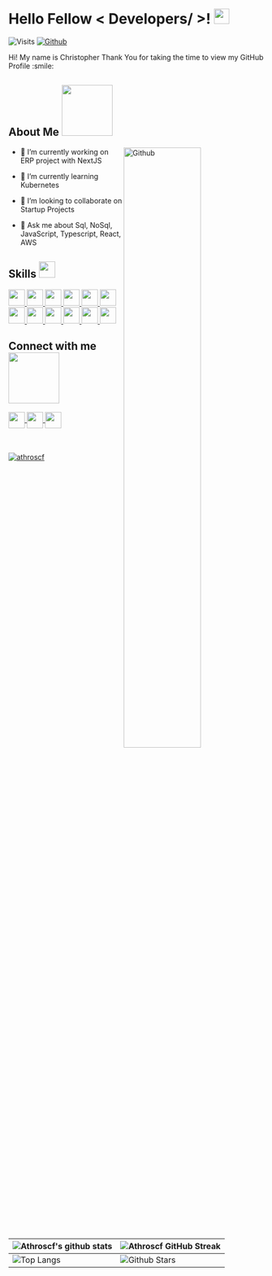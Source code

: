 <h1> Hello Fellow < Developers/ >! <img src = "https://raw.githubusercontent.com/MartinHeinz/MartinHeinz/master/wave.gif" width = 30px> </h1>
  <p align='center'>
</p>

![Visits](https://img.shields.io/badge/Visits-12169-blue)
[![Github](https://img.shields.io/github/followers/Athroscf?label=Follow&style=social)](https://github.com/Athroscf)

<div size='20px'>
  Hi! My name is Christopher Thank You for taking the time to view my GitHub Profile :smile: 
</div>

<h2> About Me <img src = "https://media0.giphy.com/media/KDDpcKigbfFpnejZs6/giphy.gif?cid=ecf05e47oy6f4zjs8g1qoiystc56cu7r9tb8a1fe76e05oty&rid=giphy.gif" width = 100px></h2>

<img width="55%" align="right" alt="Github" src="https://raw.githubusercontent.com/onimur/.github/master/.resources/git-header.svg" />

- 🔭 I’m currently working on ERP project with NextJS
  
- 🌱 I’m currently learning Kubernetes
  
- 👯 I’m looking to collaborate on Startup Projects
  
- 💬 Ask me about Sql, NoSql, JavaScript, Typescript, React, AWS

<h2> Skills <img src = "https://media2.giphy.com/media/QssGEmpkyEOhBCb7e1/giphy.gif?cid=ecf05e47a0n3gi1bfqntqmob8g9aid1oyj2wr3ds3mg700bl&rid=giphy.gif" width = 32px> </h2>
<a href= https://github.com/Athroscf?tab=repositories&q=&type=&language=reactjs&sort= >
  <img width ='32px' src ='https://raw.githubusercontent.com/rahulbanerjee26/githubAboutMeGenerator/main/icons/reactjs.svg'>
</a>
<a href= https://github.com/Athroscf?tab=repositories&q=&type=&language=aws&sort= >
  <img width ='32px' src ='https://raw.githubusercontent.com/rahulbanerjee26/githubAboutMeGenerator/main/icons/aws.svg'>
</a>
<a href= https://github.com/Athroscf?tab=repositories&q=&type=&language=nextjs&sort= >
  <img width ='32px' src ='https://raw.githubusercontent.com/rahulbanerjee26/githubAboutMeGenerator/main/icons/nextjs.svg'>
</a>
<a href= https://github.com/Athroscf?tab=repositories&q=&type=&language=python&sort= >
  <img width ='32px' src ='https://raw.githubusercontent.com/rahulbanerjee26/githubAboutMeGenerator/main/icons/python.svg'>
</a>
<a href= https://github.com/Athroscf?tab=repositories&q=&type=&language=javascrip&sort= >
  <img width ='32px' src ='https://raw.githubusercontent.com/rahulbanerjee26/githubAboutMeGenerator/main/icons/javascript.svg'>
</a>
<a href= https://github.com/Athroscf?tab=repositories&q=&type=&language=typescript&sort= >
  <img width ='32px' src ='https://raw.githubusercontent.com/rahulbanerjee26/githubAboutMeGenerator/main/icons/typescript.svg'>
</a>
<a href= https://github.com/Athroscf?tab=repositories&q=&type=&language=mongodb&sort= >
  <img width ='32px' src ='https://raw.githubusercontent.com/rahulbanerjee26/githubAboutMeGenerator/main/icons/mongodb.svg'>
</a>
<a href= https://github.com/Athroscf?tab=repositories&q=&type=&language=cypress&sort= >
  <img width ='32px' src ='https://raw.githubusercontent.com/rahulbanerjee26/githubAboutMeGenerator/main/icons/cypress.svg'>
</a>
<a href= https://github.com/Athroscf?tab=repositories&q=&type=&language=gatsby&sort= >
  <img width ='32px' src ='https://raw.githubusercontent.com/rahulbanerjee26/githubAboutMeGenerator/main/icons/gatsby.svg'>
</a>
<a href= https://github.com/Athroscf?tab=repositories&q=&type=&language=graphql&sort= >
  <img width ='32px' src ='https://raw.githubusercontent.com/rahulbanerjee26/githubAboutMeGenerator/main/icons/graphql.svg'>
</a>
<a href= https://github.com/Athroscf?tab=repositories&q=&type=&language=nodejs&sort= >
  <img width ='32px' src ='https://raw.githubusercontent.com/rahulbanerjee26/githubAboutMeGenerator/main/icons/nodejs.svg'>
</a>
<a href= https://github.com/Athroscf?tab=repositories&q=&type=&language=redux&sort= >
  <img width ='32px' src ='https://raw.githubusercontent.com/rahulbanerjee26/githubAboutMeGenerator/main/icons/redux.svg'>
</a>

<h2> Connect with me <img src='https://raw.githubusercontent.com/ShahriarShafin/ShahriarShafin/main/Assets/handshake.gif' width="100px"> </h2>
<a href = 'https://www.linkedin.com/in/christopher-fiallos/'>
  <img width = '32px' align= 'center' src="https://raw.githubusercontent.com/rahulbanerjee26/githubAboutMeGenerator/main/icons/linked-in-alt.svg"/>
</a> 
<a href = 'https://www.twitter.com/ChrisFiallos10'>
  <img width = '32px' align= 'center' src="https://raw.githubusercontent.com/rahulbanerjee26/githubAboutMeGenerator/main/icons/twitter.svg"/>
</a> 
<a href = 'https://www.github.com/Athroscf'>
  <img width = '32px' align= 'center' src="https://raw.githubusercontent.com/rahulbanerjee26/githubAboutMeGenerator/main/icons/github.svg"/>
</a>

<br>
<br>
<br>

<p align="left">
  <a href="https://github.com/ryo-ma/github-profile-trophy"><img src="https://github-profile-trophy.vercel.app/?username=athroscf&theme=prussia&column=7" alt="athroscf" />
  </a>
</p>

| ![Athroscf's github stats](https://github-readme-stats.vercel.app/api?username=Athroscf&show_icons=true&theme=prussian) | ![Athroscf GitHub Streak](https://github-readme-streak-stats.herokuapp.com/?user=Athroscf&theme=prussian) |
| --- | --- |
| ![Top Langs](https://github-readme-stats.vercel.app/api/top-langs/?username=Athroscf&theme=prussian) | ![Github Stars](https://github-readme-stats.vercel.app/api?username=Athroscf&show_icons=true&locale=en&count_private=true&hide_rank=true&custom_title=My%20GitHub%20Stats&disable_animations=true&theme=prussian) |
